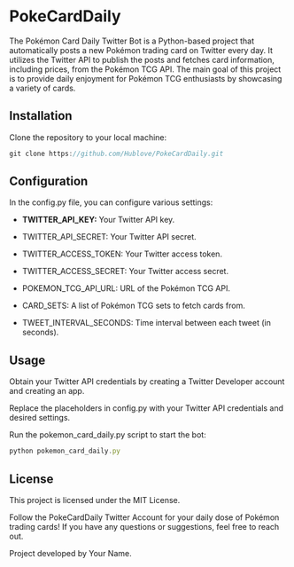 # PokeCardDaily

The Pokémon Card Daily Twitter Bot is a Python-based project that automatically posts a new Pokémon trading card on Twitter every day. It utilizes the Twitter API to publish the posts and fetches card information, including prices, from the Pokémon TCG API. The main goal of this project is to provide daily enjoyment for Pokémon TCG enthusiasts by showcasing a variety of cards.

## Installation
Clone the repository to your local machine:
```javascript
git clone https://github.com/Hublove/PokeCardDaily.git
```

## Configuration
In the config.py file, you can configure various settings:

* **TWITTER_API_KEY:** Your Twitter API key.

* TWITTER_API_SECRET: Your Twitter API secret.

* TWITTER_ACCESS_TOKEN: Your Twitter access token.

* TWITTER_ACCESS_SECRET: Your Twitter access secret.

* POKEMON_TCG_API_URL: URL of the Pokémon TCG API.

* CARD_SETS: A list of Pokémon TCG sets to fetch cards from.

* TWEET_INTERVAL_SECONDS: Time interval between each tweet (in seconds).


## Usage
Obtain your Twitter API credentials by creating a Twitter Developer account and creating an app.

Replace the placeholders in config.py with your Twitter API credentials and desired settings.

Run the pokemon_card_daily.py script to start the bot:

```javascript
python pokemon_card_daily.py
```

## License
This project is licensed under the MIT License.

Follow the PokeCardDaily Twitter Account for your daily dose of Pokémon trading cards! If you have any questions or suggestions, feel free to reach out.

Project developed by Your Name.
